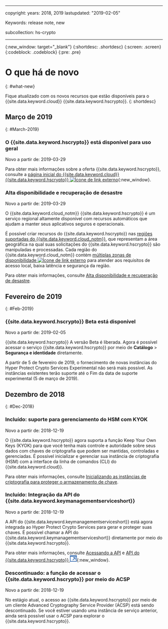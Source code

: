 ﻿---

copyright:
  years: 2018, 2019
lastupdated: "2019-02-05"

Keywords: release note, new

subcollection: hs-crypto

---

{:new_window: target="_blank"}
{:shortdesc: .shortdesc}
{:screen: .screen}
{:codeblock: .codeblock}
{:pre: .pre}

# O que há de novo
{: #what-new}

Fique atualizado com os novos recursos que estão disponíveis para o {{site.data.keyword.cloud}} {{site.data.keyword.hscrypto}}.
{: shortdesc}

## Março de 2019
{: #March-2019}

### O {{site.data.keyword.hscrypto}} está disponível para uso geral
Novo a partir de: 2019-03-29

Para obter mais informações sobre a oferta {{site.data.keyword.hscrypto}}, consulte a [página inicial do {{site.data.keyword.cloud}} {{site.data.keyword.hscrypto}} ![Ícone de link externo](../../icons/launch-glyph.svg "Ícone de link externo")](https://www.ibm.com/cloud/hyper-protect-crypto){:new_window}.

### Alta disponibilidade e recuperação de desastre
Novo a partir de: 2019-03-29

O {{site.data.keyword.cloud_notm}} {{site.data.keyword.hscrypto}} é um serviço regional altamente disponível com recursos automáticos que ajudam a manter seus aplicativos seguros e operacionais.

É possível criar recursos do {{site.data.keyword.hscrypto}} nas [regiões suportadas do {{site.data.keyword.cloud_notm}}](/docs/services/hs-crypto/regions.html), que representam a área geográfica na qual suas solicitações do {{site.data.keyword.hscrypto}} são manipuladas e processadas. Cada região do {{site.data.keyword.cloud_notm}} contém [múltiplas zonas de disponibilidade ![Ícone de link externo](../../icons/launch-glyph.svg "Ícone de link externo")](https://www.ibm.com/blogs/bluemix/2018/06/expansion-availability-zones-global-regions/) para atender aos requisitos de acesso local, baixa latência e segurança da região.

Para obter mais informações, consulte [Alta disponibilidade e recuperação de desastre](/docs/services/hs-crypto/ha-dr.html).

## Fevereiro de 2019
{: #Feb-2019}

### {{site.data.keyword.hscrypto}}  Beta está disponível
Novo a partir de: 2019-02-05

{{site.data.keyword.hscrypto}}  A versão Beta é liberada. Agora é possível acessar o serviço {{site.data.keyword.hscrypto}} por meio de **Catálogo** > **Segurança e identidade** diretamente.

A partir de 5 de fevereiro de 2019, o fornecimento de novas instâncias do Hyper Protect Crypto Services Experimental não será mais possível. As instâncias existentes terão suporte até o Fim da data de suporte experimental (5 de março de 2019).

## Dezembro de 2018
{: #Dec-2018}

### Incluído: suporte para gerenciamento do HSM com KYOK
Novo a partir de: 2018-12-19

O {{site.data.keyword.hscrypto}} agora suporta a função Keep Your Own Keys (KYOK) para que você tenha mais controle e autoridade sobre seus dados com chaves de criptografia que podem ser mantidas, controladas e gerenciadas. É possível inicializar e gerenciar sua instância de criptografia (HSM) com a interface da linha de comandos (CLI) do {{site.data.keyword.cloud}}.

Para obter mais informações, consulte [Inicializando as instâncias de criptografia para proteger o armazenamento de chave](/docs/services/hs-crypto/initialize_hsm.html).

### Incluído: Integração da API do  {{site.data.keyword.keymanagementserviceshort}}
Novo a partir de: 2018-12-19

A API do {{site.data.keyword.keymanagementserviceshort}} está agora integrada ao Hyper Protect Crypto Services para gerar e proteger suas chaves. É possível chamar a API do {{site.data.keyword.keymanagementserviceshort}} diretamente por meio do {{site.data.keyword.hscrypto}}.

Para obter mais informações, consulte [Acessando a API](/docs/services/hs-crypto/access-api.html) e [API do {{site.data.keyword.hscrypto}} ![Ícone de link externo](image/external_link.svg "Ícone de link externo")](https://cloud.ibm.com/apidocs/hs-crypto){:new_window}.

### Descontinuado: a função de acessar o  {{site.data.keyword.hscrypto}}  por meio do ACSP
Novo a partir de: 2018-12-19

No estágio atual, o acesso ao {{site.data.keyword.hscrypto}} por meio de um cliente Advanced Cryptography Service Provider (ACSP) está sendo descontinuado. Se você estiver usando uma instância de serviço anterior, ainda será possível usar o ACSP para explorar o {{site.data.keyword.hscrypto}}.
